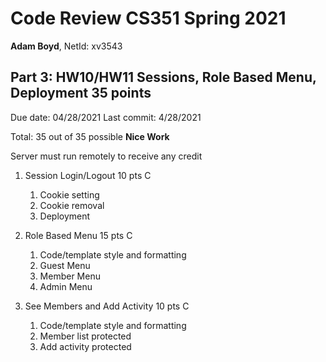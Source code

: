 # Code Review CS351 Spring 2021

**Adam Boyd**, NetId: xv3543

## Part 3: HW10/HW11 Sessions, Role Based Menu, Deployment 35 points

Due date: 04/28/2021    Last commit: 4/28/2021

Total: 35 out of 35 possible **Nice Work**

Server must run remotely to receive any credit

1. Session Login/Logout 10 pts C
    1. Cookie setting
    2. Cookie removal
    3. Deployment 

2. Role Based Menu 15 pts C
    1. Code/template style and formatting
    2. Guest Menu
    3. Member Menu
    4. Admin Menu

3. See Members and Add Activity 10 pts C
    1. Code/template style and formatting
    2. Member list protected
    3. Add activity protected
